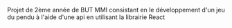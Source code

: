 Projet de 2ème année de BUT MMI consistant en le développement d'un jeu du pendu à l'aide d'une api en utilisant la librairie React
